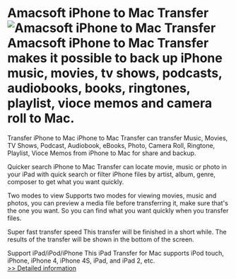 # Amacsoft iPhone to Mac Transfer<br />![Amacsoft iPhone to Mac Transfer](https://mycommerce.akamaized.net/api/pimages/P300924562/BIG/300924562.PNG)<br />Amacsoft iPhone to Mac Transfer makes it possible to back up iPhone music, movies, tv shows, podcasts, audiobooks, books, ringtones, playlist, vioce memos and camera roll to Mac.

Transfer iPhone to Mac
iPhone to Mac Transfer can transfer Music, Movies, TV Shows, Podcast, Audiobook, eBooks, Photo, Camera Roll, Ringtone, Playlist, Vioce Memos from iPhone to Mac for share and backup.

Quicker search
iPhone to Mac Transfer can locate movie, music or photo in your iPad with quick search or filter iPhone files by artist, album, genre, composer to get what you want quickly.

Two modes to view
Supports two modes for viewing movies, music and photos, you can preview a media file before transferring it, make sure that's the one you want. So you can find what you want quickly when you transfer files.

Super fast transfer speed
This transfer will be finished in a short while. The results of the transfer will be shown in the bottom of the screen.

Support iPad/iPod/iPhone
This iPad Transfer for Mac supports iPod touch, iPhone, iPhone 4, iPhone 4S, iPad, and iPad 2, etc.<br />[>> Detailed information](https://secure.shareit.com/shareit/product.html?productid=300924562&affiliateid=200057808)